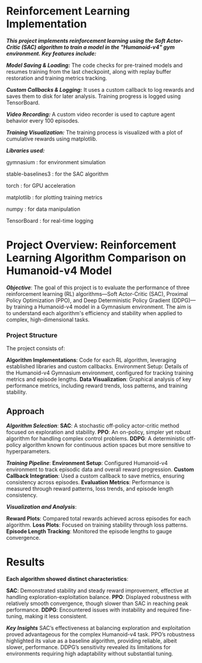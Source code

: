 # Reinforcement Learning Implementation

***This project implements reinforcement learning using the Soft Actor-Critic (SAC) algorithm to train a model in the "Humanoid-v4" gym environment. Key features include:***

***Model Saving & Loading:*** The code checks for pre-trained models and resumes training from the last checkpoint, along with replay buffer restoration and training metrics tracking.

***Custom Callbacks & Logging:*** It uses a custom callback to log rewards and saves them to disk for later analysis. Training progress is logged using TensorBoard.

***Video Recording:*** A custom video recorder is used to capture agent behavior every 100 episodes.

***Training Visualization:*** The training process is visualized with a plot of cumulative rewards using matplotlib.

***Libraries used:***

gymnasium : for environment simulation

stable-baselines3 : for the SAC algorithm

torch : for GPU acceleration

matplotlib : for plotting training metrics

numpy : for data manipulation

TensorBoard : for real-time logging

#  Project Overview: Reinforcement Learning Algorithm Comparison on Humanoid-v4 Model

***Objective***:
The goal of this project is to evaluate the performance of three reinforcement learning (RL) algorithms—Soft Actor-Critic (SAC), Proximal Policy Optimization (PPO), and Deep Deterministic Policy Gradient (DDPG)—by training a Humanoid-v4 model in a Gymnasium environment. The aim is to understand each algorithm's efficiency and stability when applied to complex, high-dimensional tasks.

<h3>Project Structure</h3>

The project consists of:

**Algorithm Implementations**: Code for each RL algorithm, leveraging established libraries and custom callbacks.
Environment Setup: Details of the Humanoid-v4 Gymnasium environment, configured for tracking training metrics and episode lengths.
**Data Visualization**: Graphical analysis of key performance metrics, including reward trends, loss patterns, and training stability.

<h2>Approach</h2>

***Algorithm Selection***:
**SAC**: A stochastic off-policy actor-critic method focused on exploration and stability.
**PPO**: An on-policy, simpler yet robust algorithm for handling complex control problems.
**DDPG**: A deterministic off-policy algorithm known for continuous action spaces but more sensitive to hyperparameters.

***Training Pipeline***:
**Environment Setup**: Configured Humanoid-v4 environment to track episodic data and overall reward progression.
**Custom Callback Integration**: Used a custom callback to save metrics, ensuring consistency across episodes.
**Evaluation Metrics**: Performance is measured through reward patterns, loss trends, and episode length consistency.

***Visualization and Analysis***:

**Reward Plots**: Compared total rewards achieved across episodes for each algorithm.
**Loss Plots**: Focused on training stability through loss patterns.
**Episode Length Tracking**: Monitored the episode lengths to gauge convergence.

<h1>Results</h1>

**Each algorithm showed distinct characteristics**:

**SAC**: Demonstrated stability and steady reward improvement, effective at handling exploration-exploitation balance.
**PPO**: Displayed robustness with relatively smooth convergence, though slower than SAC in reaching peak performance.
**DDPG**: Encountered issues with instability and required fine-tuning, making it less consistent.

***Key Insights***
SAC’s effectiveness at balancing exploration and exploitation proved advantageous for the complex Humanoid-v4 task.
PPO’s robustness highlighted its value as a baseline algorithm, providing reliable, albeit slower, performance.
DDPG’s sensitivity revealed its limitations for environments requiring high adaptability without substantial tuning.
